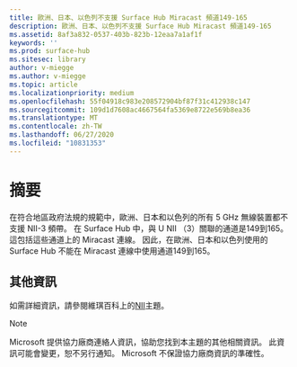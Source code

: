 ```yaml
---
title: 歐洲、日本、以色列不支援 Surface Hub Miracast 頻道149-165
description: 歐洲、日本、以色列不支援 Surface Hub Miracast 頻道149-165
ms.assetid: 8af3a832-0537-403b-823b-12eaa7a1af1f
keywords: ''
ms.prod: surface-hub
ms.sitesec: library
author: v-miegge
ms.author: v-miegge
ms.topic: article
ms.localizationpriority: medium
ms.openlocfilehash: 55f04918c983e208572904bf87f31c412938c147
ms.sourcegitcommit: 109d1d7608ac4667564fa5369e8722e569b8ea36
ms.translationtype: MT
ms.contentlocale: zh-TW
ms.lasthandoff: 06/27/2020
ms.locfileid: "10831353"
---
```

# 摘要

在符合地區政府法規的規範中，歐洲、日本和以色列的所有 5 GHz 無線裝置都不支援 NII-3 頻帶。 在 Surface Hub 中，與 U NII （3）關聯的通道是149到165。 這包括這些通道上的 Miracast 連線。 因此，在歐洲、日本和以色列使用的 Surface Hub 不能在 Miracast 連線中使用通道149到165。

##  <a name="more-information"></a>其他資訊

如需詳細資訊，請參閱維琪百科上的[NII](https://en.wikipedia.org/wiki/U-NII)主題。

> [!NOTE]
> Microsoft 提供協力廠商連絡人資訊，協助您找到本主題的其他相關資訊。 此資訊可能會變更，恕不另行通知。 Microsoft 不保證協力廠商資訊的準確性。 